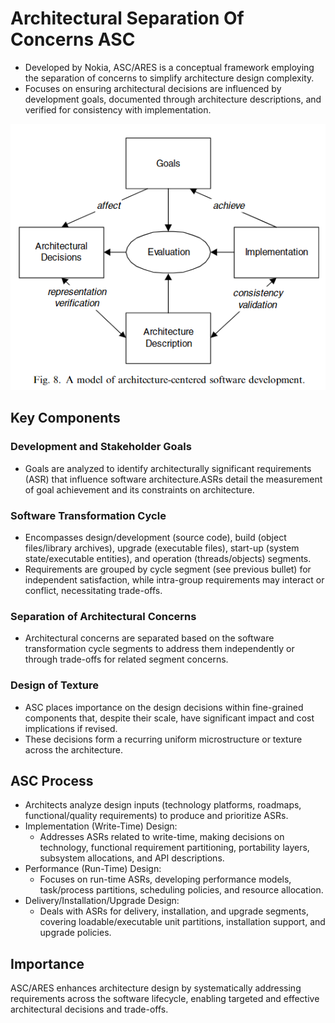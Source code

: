 # Architectural Separation Of Concerns ASC
- Developed by Nokia, ASC/ARES is a conceptual framework employing the separation of concerns to simplify architecture design complexity.
- Focuses on ensuring architectural decisions are influenced by development goals, documented through architecture descriptions, and verified for consistency with implementation.

![alt text](asc.png)

## Key Components

### Development and Stakeholder Goals
- Goals are analyzed to identify architecturally significant requirements (ASR) that influence software architecture.ASRs detail the measurement of goal achievement and its constraints on architecture.

### Software Transformation Cycle
- Encompasses design/development (source code), build (object files/library archives), upgrade (executable files), start-up (system state/executable entities), and operation (threads/objects) segments.
- Requirements are grouped by cycle segment (see previous bullet) for independent satisfaction, while intra-group requirements may interact or conflict, necessitating trade-offs.

### Separation of Architectural Concerns
- Architectural concerns are separated based on the software transformation cycle segments to address them independently or through trade-offs for related segment concerns.

### Design of Texture
- ASC places importance on the design decisions within fine-grained components that, despite their scale, have significant impact and cost implications if revised.
- These decisions form a recurring uniform microstructure or texture across the architecture.

## ASC Process
- Architects analyze design inputs (technology platforms, roadmaps, functional/quality requirements) to produce and prioritize ASRs.
- Implementation (Write-Time) Design:
  - Addresses ASRs related to write-time, making decisions on technology, functional requirement partitioning, portability layers, subsystem allocations, and API descriptions.
- Performance (Run-Time) Design:
  - Focuses on run-time ASRs, developing performance models, task/process partitions, scheduling policies, and resource allocation.
- Delivery/Installation/Upgrade Design:
  - Deals with ASRs for delivery, installation, and upgrade segments, covering loadable/executable unit partitions, installation support, and upgrade policies.

## Importance
ASC/ARES enhances architecture design by systematically addressing requirements across the software lifecycle, enabling targeted and effective architectural decisions and trade-offs.
